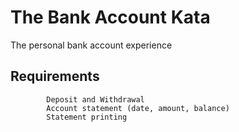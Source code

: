 # The Bank Account Kata
The personal bank account experience

## Requirements

            Deposit and Withdrawal
            Account statement (date, amount, balance)
            Statement printing

